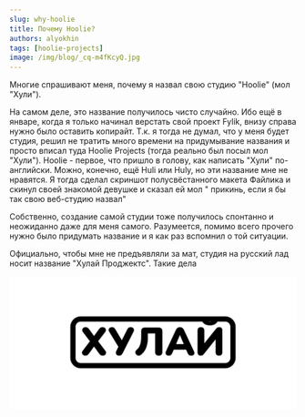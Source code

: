 ```yaml
---
slug: why-hoolie
title: Почему Hoolie?
authors: alyokhin
tags: [hoolie-projects]
image: /img/blog/_cq-m4fKcyQ.jpg
---
```


Многие спрашивают меня, почему я назвал свою студию "Hoolie" (мол "Хули").

На самом деле, это название получилось чисто случайно. Ибо ещё в январе, когда я только начинал верстать свой проект
Fylik, внизу справа нужно было оставить копирайт. Т.к. я тогда не думал, что у меня будет студия, решил не тратить много
времени на придумывание названия и просто вписал туда Hoolie Projects (тогда реально был посыл мол "Хули"). Hoolie -
первое, что пришло в голову, как написать "Хули" по-английски. Можно, конечно, ещё Huli или Huly, но эти название мне не
нравятся. Я тогда сделал скриншот полусвёстанного макета Файлика и скинул своей знакомой девушке и сказал ей мол "
прикинь, если я бы так свою веб-студию назвал"

Собственно, создание самой студии тоже получилось спонтанно и неожиданно даже для меня самого. Разумеется, помимо всего
прочего нужно было придумать название и я как раз вспомнил о той ситуации.

Официально, чтобы мне не предъявляли за мат, студия на русский лад носит название "Хулай Проджектс". Такие дела

![](/img/blog/_cq-m4fKcyQ.jpg)

